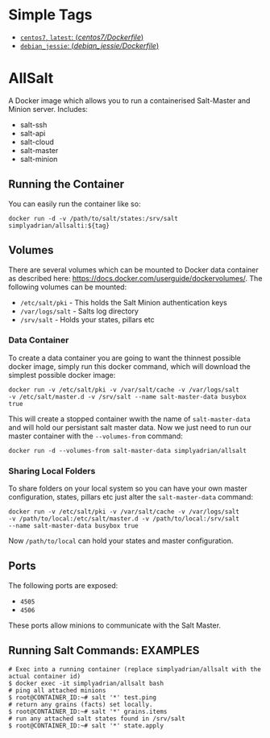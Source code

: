 # Simple Tags

-	[`centos7`, `latest`: (*centos7/Dockerfile*)](https://github.com/simplyadrian/allsalt/blob/master/centos/Dockerfile)
-	[`debian_jessie`: (*debian_jessie/Dockerfile*)](https://github.com/simplyadrian/allsalt/blob/master/debian/Dockerfile)

# AllSalt

A Docker image which allows you to run a containerised Salt-Master and Minion server.
Includes:
 * salt-ssh
 * salt-api
 * salt-cloud
 * salt-master
 * salt-minion

## Running the Container

You can easily run the container like so:

    docker run -d -v /path/to/salt/states:/srv/salt simplyadrian/allsalti:${tag}

## Volumes

There are several volumes which can be mounted to Docker data container as
described here: https://docs.docker.com/userguide/dockervolumes/. The following
volumes can be mounted:

 * `/etc/salt/pki` - This holds the Salt Minion authentication keys
 * `/var/logs/salt` - Salts log directory
 * `/srv/salt` - Holds your states, pillars etc

### Data Container

To create a data container you are going to want the thinnest possible docker
image, simply run this docker command, which will download the simplest possible
docker image:

    docker run -v /etc/salt/pki -v /var/salt/cache -v /var/logs/salt
    -v /etc/salt/master.d -v /srv/salt --name salt-master-data busybox true

This will create a stopped container wwith the name of `salt-master-data` and
will hold our persistant salt master data. Now we just need to run our master
container with the `--volumes-from` command:

    docker run -d --volumes-from salt-master-data simplyadrian/allsalt

### Sharing Local Folders

To share folders on your local system so you can have your own master
configuration, states, pillars etc just alter the `salt-master-data`
command:

    docker run -v /etc/salt/pki -v /var/salt/cache -v /var/logs/salt
    -v /path/to/local:/etc/salt/master.d -v /path/to/local:/srv/salt
    --name salt-master-data busybox true

Now `/path/to/local` can hold your states and master configuration.

## Ports

The following ports are exposed:

 * `4505`
 * `4506`

These ports allow minions to communicate with the Salt Master.

## Running Salt Commands: EXAMPLES

    # Exec into a running container (replace simplyadrian/allsalt with the
    actual container id)
    $ docker exec -it simplyadrian/allsalt bash
    # ping all attached minions
    $ root@CONTAINER_ID:~# salt '*' test.ping
    # return any grains (facts) set locally.
    $ root@CONTAINER_ID:~# salt '*' grains.items
    # run any attached salt states found in /srv/salt
    $ root@CONTAINER_ID:~# salt '*' state.apply
